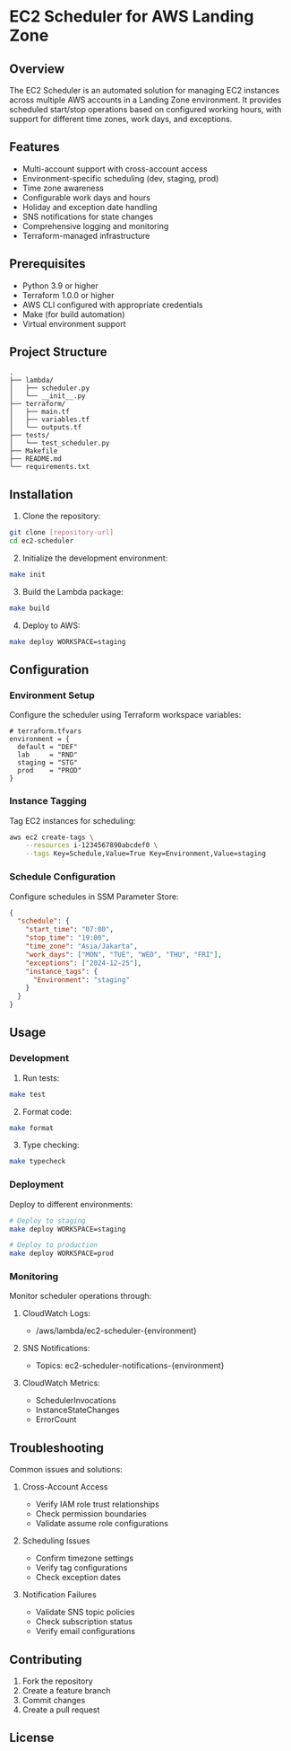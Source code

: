 # EC2 Scheduler for AWS Landing Zone

## Overview

The EC2 Scheduler is an automated solution for managing EC2 instances across multiple AWS accounts in a Landing Zone environment. It provides scheduled start/stop operations based on configured working hours, with support for different time zones, work days, and exceptions.

## Features

- Multi-account support with cross-account access
- Environment-specific scheduling (dev, staging, prod)
- Time zone awareness
- Configurable work days and hours
- Holiday and exception date handling
- SNS notifications for state changes
- Comprehensive logging and monitoring
- Terraform-managed infrastructure

## Prerequisites

- Python 3.9 or higher
- Terraform 1.0.0 or higher
- AWS CLI configured with appropriate credentials
- Make (for build automation)
- Virtual environment support

## Project Structure

```
.
├── lambda/
│   ├── scheduler.py
│   └── __init__.py
├── terraform/
│   ├── main.tf
│   ├── variables.tf
│   └── outputs.tf
├── tests/
│   └── test_scheduler.py
├── Makefile
├── README.md
└── requirements.txt
```

## Installation

1. Clone the repository:
```bash
git clone [repository-url]
cd ec2-scheduler
```

2. Initialize the development environment:
```bash
make init
```

3. Build the Lambda package:
```bash
make build
```

4. Deploy to AWS:
```bash
make deploy WORKSPACE=staging
```

## Configuration

### Environment Setup

Configure the scheduler using Terraform workspace variables:

```hcl
# terraform.tfvars
environment = {
  default = "DEF"
  lab     = "RND"
  staging = "STG"
  prod    = "PROD"
}
```

### Instance Tagging

Tag EC2 instances for scheduling:

```bash
aws ec2 create-tags \
    --resources i-1234567890abcdef0 \
    --tags Key=Schedule,Value=True Key=Environment,Value=staging
```

### Schedule Configuration

Configure schedules in SSM Parameter Store:

```json
{
  "schedule": {
    "start_time": "07:00",
    "stop_time": "19:00",
    "time_zone": "Asia/Jakarta",
    "work_days": ["MON", "TUE", "WED", "THU", "FRI"],
    "exceptions": ["2024-12-25"],
    "instance_tags": {
      "Environment": "staging"
    }
  }
}
```

## Usage

### Development

1. Run tests:
```bash
make test
```

2. Format code:
```bash
make format
```

3. Type checking:
```bash
make typecheck
```

### Deployment

Deploy to different environments:

```bash
# Deploy to staging
make deploy WORKSPACE=staging

# Deploy to production
make deploy WORKSPACE=prod
```

### Monitoring

Monitor scheduler operations through:

1. CloudWatch Logs:
   - /aws/lambda/ec2-scheduler-{environment}

2. SNS Notifications:
   - Topics: ec2-scheduler-notifications-{environment}

3. CloudWatch Metrics:
   - SchedulerInvocations
   - InstanceStateChanges
   - ErrorCount

## Troubleshooting

Common issues and solutions:

1. Cross-Account Access
   - Verify IAM role trust relationships
   - Check permission boundaries
   - Validate assume role configurations

2. Scheduling Issues
   - Confirm timezone settings
   - Verify tag configurations
   - Check exception dates

3. Notification Failures
   - Validate SNS topic policies
   - Check subscription status
   - Verify email configurations

## Contributing

1. Fork the repository
2. Create a feature branch
3. Commit changes
4. Create a pull request

## License